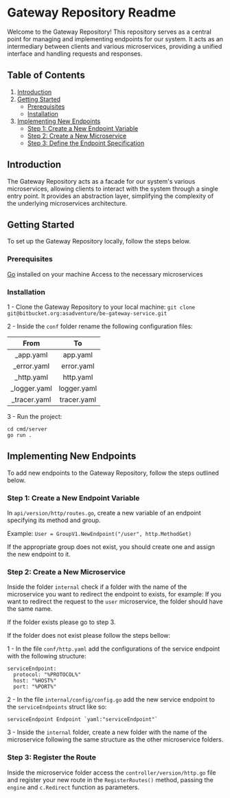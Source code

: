 # Gateway Repository Readme

Welcome to the Gateway Repository! This repository serves as a central point for managing and implementing endpoints
for our system. It acts as an intermediary between clients and various microservices, providing a unified interface and
handling requests and responses.


## Table of Contents

1. [Introduction](#introduction)
2. [Getting Started](#getting-started)
    - [Prerequisites](#prerequisites)
    - [Installation](#installation)
3. [Implementing New Endpoints](#implementing-new-endpoints)
    - [Step 1: Create a New Endpoint Variable](#step-1-create-a-new-endpoint-variable)
    - [Step 2: Create a New Microservice](#step-2-create-a-new-microservice)
    - [Step 3: Define the Endpoint Specification](#step-3-register-the-route)


## Introduction

The Gateway Repository acts as a facade for our system's various microservices, allowing clients to interact with the
system through a single entry point. It provides an abstraction layer, simplifying the complexity of the underlying
microservices architecture.


## Getting Started

To set up the Gateway Repository locally, follow the steps below.

### Prerequisites

[Go](https://go.dev/) installed on your machine
Access to the necessary microservices

### Installation

1 - Clone the Gateway Repository to your local machine: `git clone git@bitbucket.org:asadventure/be-gateway-service.git`

2 - Inside the `conf` folder rename the following configuration files:

|     From     |     To      |
|:------------:|:-----------:|
|  _app.yaml   |  app.yaml   |
| _error.yaml  | error.yaml  |
|  _http.yaml  |  http.yaml  |
| _logger.yaml | logger.yaml |
| _tracer.yaml | tracer.yaml |

3 - Run the project:
```
cd cmd/server
go run .
```


## Implementing New Endpoints

To add new endpoints to the Gateway Repository, follow the steps outlined below.

### Step 1: Create a New Endpoint Variable

In `api/version/http/routes.go`, create a new variable of an endpoint specifying its method and group.

Example: `User = GroupV1.NewEndpoint("/user", http.MethodGet)`

If the appropriate group does not exist, you should create one and assign the new endpoint to it.

### Step 2: Create a New Microservice

Inside the folder `internal` check if a folder with the name of the microservice you want to redirect the
endpoint to exists, for example: If you want to redirect the request to the `user` microservice, the folder should have
the same name.

If the folder exists please go to step 3.

If the folder does not exist please follow the steps bellow:

1 - In the file `conf/http.yaml` add the configurations of the service endpoint with the following structure:
```
serviceEndpoint:
  protocol: "%PROTOCOL%"
  host: "%HOST%"
  port: "%PORT%"
```

2 - In the file `internal/config/config.go` add the new service endpoint to the `serviceEndpoints` struct like so:
```
serviceEndpoint Endpoint `yaml:"serviceEndpoint"`
```

3 - Inside the `internal` folder, create a new folder with the name of the microservice following the same structure as
the other microservice folders.

### Step 3: Register the Route

Inside the microservice folder access the `controller/version/http.go` file and register your new route in the
`RegisterRoutes()` method, passing the `engine` and `c.Redirect` function as parameters.
